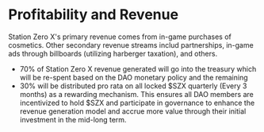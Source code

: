 # Profitability and Revenue

Station Zero X's primary revenue comes from in-game purchases of cosmetics. Other secondary revenue streams includ partnerships, in-game ads through billboards (utilizing harberger taxation), and others.

* 70% of Station Zero X revenue generated will go into the treasury which will be re-spent based on the DAO monetary policy and the remaining&#x20;
* 30% will be distributed pro rata on all locked $SZX quarterly (Every 3 months) as a rewarding mechanism. This ensures all DAO members are incentivized to hold $SZX and participate in governance to enhance the revenue generation model and accrue more value through their initial investment in the mid-long term.&#x20;
